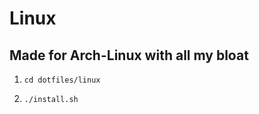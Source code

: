 # Linux

## Made for Arch-Linux with all my bloat

1. ```cd dotfiles/linux```

2. ```./install.sh```

